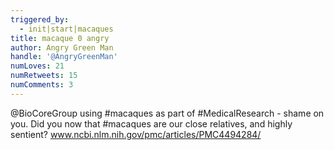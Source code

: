 ```yaml
---
triggered_by:
  - init|start|macaques
title: macaque 0 angry
author: Angry Green Man
handle: '@AngryGreenMan'
numLoves: 21
numRetweets: 15
numComments: 3
---
```


@BioCoreGroup using #macaques as part of #MedicalResearch - shame on you. Did you now that #macaques are our close relatives, and highly sentient? www.ncbi.nlm.nih.gov/pmc/articles/PMC4494284/
